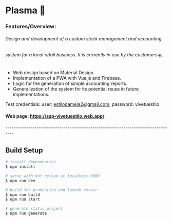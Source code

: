 # Plasma 🚀
### Features/Overview:
###### Design and development of a custom stock management and accounting 
###### system for a local retail business. It is currently in use by the customers🛸.

- Web design based on Material Design.
- Implementation of a PWA with Vue.js and Firebase.
- Logic for the generation of simple accounting reports.
- Generalization of the system for its potential reuse in future implementations.

Test credentials: user: estilopamela2@gmail.com, password: vivetuestilo

#### Web page: https://sap-vivetuestilo.web.app/

###### ----------------------------------------------------------------------------------

## Build Setup

```bash
# install dependencies
$ npm install

# serve with hot reload at localhost:3000
$ npm run dev

# build for production and launch server
$ npm run build
$ npm run start

# generate static project
$ npm run generate
```
